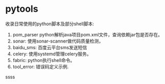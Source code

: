 # pytools
收录日常使用的python脚本及部分shell脚本:
1. pom_parser  python解析java项目pom.xml文件，查询依赖jar包是否存在。
2. sonar: 使用sonar-scanner做代码质量检测，
3. baidu_sms: 百度云平台sms发送短信
4. celery: 使用systemd管理celery服务。
5. fabric: python执行shell命令。
6. tool_error: 错误码定义示例.


ssss
